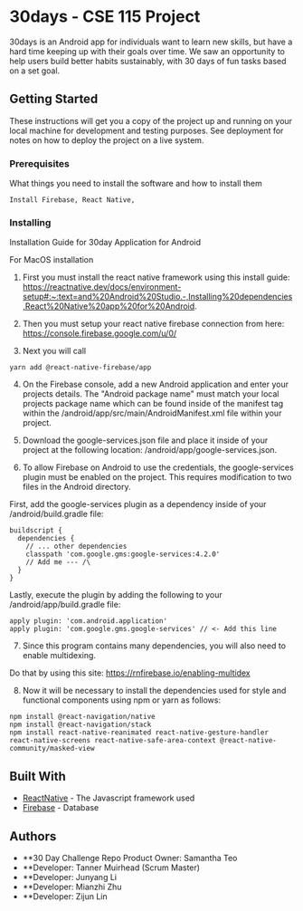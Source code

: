 # 30days - CSE 115 Project 

30days is an Android app for individuals want to learn new skills, but have a hard time keeping up with their goals over time. We saw an opportunity to help users build better habits sustainably, with 30 days of fun tasks based on a set goal. 

## Getting Started

These instructions will get you a copy of the project up and running on your local machine for development and testing purposes. See deployment for notes on how to deploy the project on a live system.

### Prerequisites

What things you need to install the software and how to install them

```
Install Firebase, React Native, 
```

### Installing

Installation Guide for 30day Application for Android

For MacOS installation
1. First you must install the react native framework using this install guide: 
https://reactnative.dev/docs/environment-setup#:~:text=and%20Android%20Studio.-,Installing%20dependencies,React%20Native%20app%20for%20Android.

2. Then you must setup your react native firebase connection from here: https://console.firebase.google.com/u/0/

3. Next you will call 

```
yarn add @react-native-firebase/app
```

4. On the Firebase console, add a new Android application and enter your projects details. The "Android package name" must match your local projects package name which can be found inside of the manifest tag within the /android/app/src/main/AndroidManifest.xml file within your project.

5. Download the google-services.json file and place it inside of your project at the following location: /android/app/google-services.json.

6. To allow Firebase on Android to use the credentials, the google-services plugin must be enabled on the project. This requires modification to two files in the Android directory.

First, add the google-services plugin as a dependency inside of your /android/build.gradle file:

```
buildscript {
  dependencies {
    // ... other dependencies
    classpath 'com.google.gms:google-services:4.2.0'
    // Add me --- /\
  }
}
```
Lastly, execute the plugin by adding the following to your /android/app/build.gradle file:

```
apply plugin: 'com.android.application'
apply plugin: 'com.google.gms.google-services' // <- Add this line
```

7. Since this program contains many dependencies, you will also need to enable multidexing. 

Do that by using this site: https://rnfirebase.io/enabling-multidex

8. Now it will be necessary to install the dependencies used for style and functional components using npm or yarn as follows:
```
npm install @react-navigation/native
npm install @react-navigation/stack
npm install react-native-reanimated react-native-gesture-handler react-native-screens react-native-safe-area-context @react-native-community/masked-view
```





## Built With

* [ReactNative](https://reactnative.dev/) - The Javascript framework used
* [Firebase](https://firebase.google.com/) - Database 

## Authors

* **30 Day Challenge Repo Product Owner: Samantha Teo 
* **Developer: Tanner Muirhead (Scrum Master) 
* **Developer: Junyang Li 
* **Developer: Mianzhi Zhu 
* **Developer: Zijun Lin
